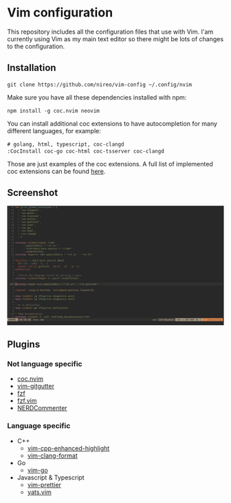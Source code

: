 # Vim configuration

This repository includes all the configuration files that use with Vim. I'am currently using Vim as my main text editor so there might be lots of changes to the configuration.

## Installation

```
git clone https://github.com/nireo/vim-config ~/.config/nvim
```

Make sure you have all these dependencies installed with npm:

```
npm install -g coc.nvim neovim
```

You can install additional coc extensions to have autocompletion for many different languages, for example:

```
# golang, html, typescript, coc-clangd
:CocInstall coc-go coc-html coc-tsserver coc-clangd
```

Those are just examples of the coc extensions. A full list of implemented coc extensions can be found [here](https://github.com/neoclide/coc.nvim/wiki/Using-coc-extensions#implemented-coc-extensions).

## Screenshot

![Screenshot of editor](./editor-screenshot.png)

## Plugins

### Not language specific

-   [coc.nvim](https://github.com/neoclide/coc.nvim)
-   [vim-gitgutter](https://github.com/airblade/vim-gitgutter)
-   [fzf](https://github.com/junegunn/fzf)
-   [fzf.vim](https://github.com/junegunn/fzf.vim)
-   [NERDCommenter](https://github.com/scrooloose/nerdcommenter)

### Language specific

-   C++
    -   [vim-cpp-enhanced-highlight](https://github.com/vim-cpp-enhanced-highlight)
    -   [vim-clang-format](https://github.com/rhysd/vim-clang-format)
-   Go
    -   [vim-go](https://github.com/fatih/vim-go)
-   Javascript & Typescript
    -   [vim-prettier](https://github.com/vim-prettier)
    -   [yats.vim](https://github.com/HerringtonDarkholme/yats.vim)
